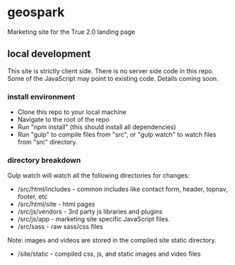 # geospark
Marketing site for the True 2.0 landing page

## local development
This site is strictly client side. There is no server side code in this repo. Some of the JavaScript may point to existing code. Details coming soon.

### install environment
* Clone this repo to your local machine
* Navigate to the root of the repo
* Run "npm install" (this should install all dependencies)
* Run "gulp" to compile files from "src", or "gulp watch" to watch files from "src" directory.

### directory breakdown
Gulp watch will watch all the following directories for changes:

* /src/html/includes - common includes like contact form, header, topnav, footer, etc
* /src/html/site - html pages
* /src/js/vendors - 3rd party js libraries and plugins
* /src/js/app - marketing site specific JavaScript files. 
* /src/sass - raw sass/css files

Note: images and videos are stored in the compiled site static directory.
* /site/static - compiled css, js, and static images and video files





